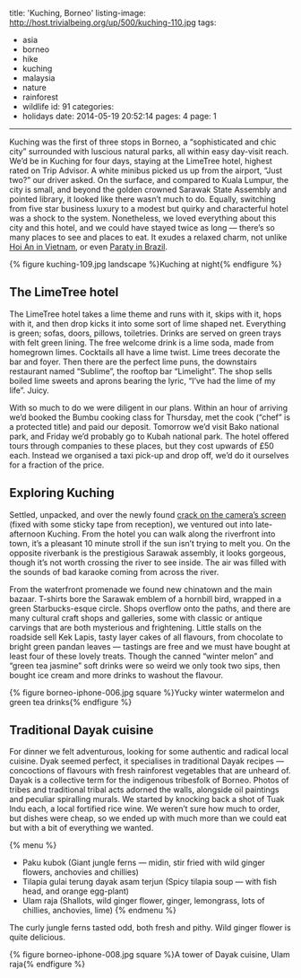 title: 'Kuching, Borneo'
listing-image: http://host.trivialbeing.org/up/500/kuching-110.jpg
tags:
  - asia
  - borneo
  - hike
  - kuching
  - malaysia
  - nature
  - rainforest
  - wildlife
id: 91
categories:
  - holidays
date: 2014-05-19 20:52:14
pages: 4
page: 1
---

Kuching was the first of three stops in Borneo, a “sophisticated and chic city” surrounded with luscious natural parks, all within easy day-visit reach. We’d be in Kuching for four days, staying at the LimeTree hotel, highest rated on Trip Advisor. A white minibus picked us up from the airport, “Just two?” our driver asked. On the surface, and compared to Kuala Lumpur, the city is small, and beyond the golden crowned Sarawak State Assembly and pointed library, it looked like there wasn’t much to do. Equally, switching from five star business luxury to a modest but quirky and characterful hotel was a shock to the system. Nonetheless, we loved everything about this city and this hotel, and we could have stayed twice as long — there’s so many places to see and places to eat. It exudes a relaxed charm, not unlike [Hoi An in Vietnam](/2012/12/hoi-an-vietnam/), or even [Paraty in Brazil](/2011/12/paraty-brazil/).

{% figure kuching-109.jpg landscape %}Kuching at night{% endfigure %}

## The LimeTree hotel

The LimeTree hotel takes a lime theme and runs with it, skips with it, hops with it, and then drop kicks it into some sort of lime shaped net. Everything is green; sofas, doors, pillows, toiletries. Drinks are served on green trays with felt green lining. The free welcome drink is a lime soda, made from homegrown limes. Cocktails all have a lime twist. Lime trees decorate the bar and foyer. Then there are the perfect lime puns, the downstairs restaurant named “Sublime”, the rooftop bar “Limelight”. The shop sells boiled lime sweets and aprons bearing the lyric, “I’ve had the lime of my life”. Juicy.

With so much to do we were diligent in our plans. Within an hour of arriving we’d booked the Bumbu cooking class for Thursday, met the cook (“chef” is a protected title) and paid our deposit. Tomorrow we’d visit Bako national park, and Friday we’d probably go to Kubah national park. The hotel offered tours through companies to these places, but they cost upwards of £50 each. Instead we organised a taxi pick-up and drop off, we’d do it ourselves for a fraction of the price.

## Exploring Kuching

Settled, unpacked, and over the newly found [crack on the camera’s screen](http://instagram.com/p/lq8qBfNFCw/ "Instagram") (fixed with some sticky tape from reception), we ventured out into late-afternoon Kuching. From the hotel you can walk along the riverfront into town, it’s a pleasant 10 minute stroll if the sun isn’t trying to melt you. On the opposite riverbank is the prestigious Sarawak assembly, it looks gorgeous, though it’s not worth crossing the river to see inside. The air was filled with the sounds of bad karaoke coming from across the river.

From the waterfront promenade we found new chinatown and the main bazaar. T-shirts bore the Sarawak emblem of a hornbill bird, wrapped in a green Starbucks-esque circle. Shops overflow onto the paths, and there are many cultural craft shops and galleries, some with classic or antique carvings that are both mysterious and frightening. Little stalls on the roadside sell Kek Lapis, tasty layer cakes of all flavours, from chocolate to bright green pandan leaves — tastings are free and we must have bought at least four of these lovely treats. Though the canned “winter melon” and “green tea jasmine” soft drinks were so weird we only took two sips, then bought ice cream and more drinks to washout the flavour.

{% figure borneo-iphone-006.jpg square %}Yucky winter watermelon and green tea drinks{% endfigure %}

## Traditional Dayak cuisine

For dinner we felt adventurous, looking for some authentic and radical local cuisine. Dyak seemed perfect, it specialises in traditional Dayak recipes — concoctions of flavours with fresh rainforest vegetables that are unheard of. Dayak is a collective term for the indigenous tribesfolk of Borneo. Photos of tribes and traditional tribal acts adorned the walls, alongside oil paintings and peculiar spiralling murals. We started by knocking back a shot of Tuak Indu each, a local fortified rice wine. We weren’t sure how much to order, but dishes were cheap, so we ended up with much more than we could eat but with a bit of everything we wanted.

{% menu %}
* Paku kubok (Giant jungle ferns — midin, stir fried with wild ginger flowers, anchovies and chillies)
* Tilapia gulai terung dayak asam terjun (Spicy tilapia soup — with fish head, and orange egg-plant)
* Ulam raja (Shallots, wild ginger flower, ginger, lemongrass, lots of chillies, anchovies, lime)
{% endmenu %}

The curly jungle ferns tasted odd, both fresh and pithy. Wild ginger flower is quite delicious.

{% figure borneo-iphone-008.jpg square %}A tower of Dayak cuisine, Ulam raja{% endfigure %}
